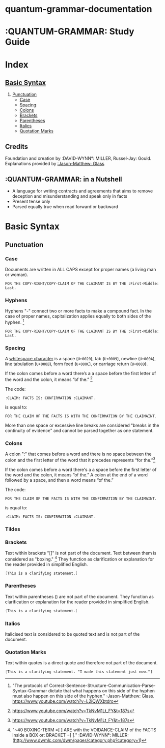 # quantum-grammar-documentation


# :QUANTUM-GRAMMAR: Study Guide

# Index
## [Basic Syntax](#basic-syntax)
1. [Punctuation](#punctuation)
    + [Case](#case)
   * [Spacing](#spacing)
   * [Colons](#colons)
   * [Brackets](#brackets)
   * [Parentheses](#parentheses)
   * [Italics](#italics)
   * [Quotation Marks](#quotation-marks)
## Credits

Foundation and creation by  :DAVID-WYNN°: MILLER, Russel-Jay: Gould. Explanations provided by [:Jason-Matthew: Glass](https://www.youtube.com/channel/UCl7WHU1grdRm1bJDHuJUa-A).

## :QUANTUM-GRAMMAR: in a Nutshell

* A language for writing contracts and agreements that aims to remove deception and misunderstanding and speak only in facts
* Present tense only 
* Parsed equally true when read forward or backward
# Basic Syntax

## Punctuation

### Case
Documents are written in ALL CAPS except for proper names (a living man or woman).
```
FOR THE COPY-RIGHT/COPY-CLAIM OF THE CLAIMANT IS BY THE :First-Middle: Last.
```
### Hyphens
Hyphens "-" connect two or more facts to make a compound fact. In the case of proper names, capitalization applies equally to both sides of the hyphen. [^hy-jm] 
```
FOR THE COPY-RIGHT/COPY-CLAIM OF THE CLAIMANT IS BY THE :First-Middle: Last.
```
[^hy-jm]: "The protocols of Correct-Sentence-Structure-Communication-Parse-Syntax-Grammar
dictate that what happens on this side of the hyphen must also happen on this side of the hyphen." :Jason-Matthew: Glass. https://www.youtube.com/watch?v=L2iQWXbtdro

### Spacing
A [whitespace character](https://github.github.com/gfm/#whitespace-character) is a space (`U+0020`), tab (`U+0009`), newline (`U+000A`), line tabulation (`U+000B`), form feed (`U+000C`), or carriage return (`U+000D`).

If the colon comes before a word there’s a a space before the first letter of the word and the colon, it means “of the.” [^jm-co]

The code:
```
:CLAIM: FACTS IS: CONFIRMATION :CLAIMANT.
```
is equal to:
```
FOR THE CLAIM OF THE FACTS IS WITH THE CONFIRMATION BY THE CLAIMAINT.
```

More than one space or excessive line breaks are considered "breaks in the continuity of evidence" and cannot be parsed together as one statement. 

### Colons
A colon ":" that comes before a word and there is no space between the colon and the first letter of the word that it precedes represents “for the.”[^jm-co]

If the colon comes before a word there's a a space before the first letter of the word and the colon, it means “of the.” A colon at the end of a word followed by a space, and then a word means “of the.”

The code:
```
FOR THE CLAIM OF THE FACTS IS WITH THE CONFIRMATION BY THE CLAIMAINT.
```
is equal to:
```
:CLAIM: FACTS IS: CONFIRMATION :CLAIMANT.
```

[^jm-co]:  https://www.youtube.com/watch?v=TkNvM1Lt_FY&t=187s

### Tildes


### Brackets
Text within brackets "[]" is not part of the document. Text between them is considered as "boxing." [^br-d] They function as clarification or explanation for the reader provided in simplified English. 

```go
[This is a clarifying statement.]
```

[^br-d]: "~40 BOXING-TERM =[ ] ARE with the VOIDANCE-CLAIM of the FACTS inside a BOX or: BRACKET =[ ]." :DAVID-WYNN°: MILLER:(http://www.dwmlc.com/dwm/pages/category.php?category=1) 

### Parentheses
Text within parentheses () are not part of the document. They function as clarification or explanation for the reader provided in simplified English. 

```go
(This is a clarifying statement.)
```
### Italics
Italicised text is considered to be quoted text and is not part of the document.

### Quotation Marks
Text within quotes is a direct quote and therefore not part of the document.
```
[This is a clarifying statement. "I made this statement just now."]
```




